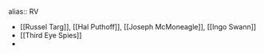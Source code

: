 alias:: RV

- [[Russel Targ]], [[Hal Puthoff]], [[Joseph McMoneagle]], [[Ingo Swann]]
- [[Third Eye Spies]]
-
